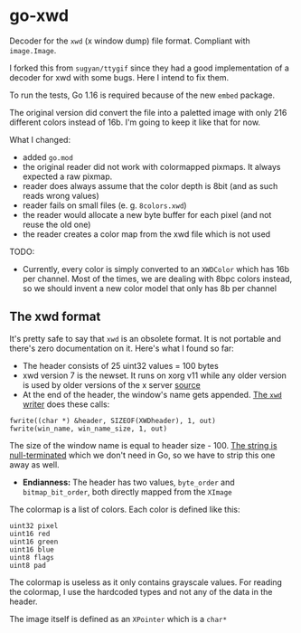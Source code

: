 go-xwd
======

Decoder for the `xwd` (x window dump) file format. Compliant with `image.Image`.

I forked this from `sugyan/ttygif` since they had a good implementation of a decoder for xwd with some bugs.
Here I intend to fix them.

To run the tests, Go 1.16 is required because of the new `embed` package.

The original version did convert the file into a paletted image with only 216 different colors instead of 16b. I'm going to keep it like that for now.

What I changed:
 - added `go.mod`
 - the original reader did not work with colormapped pixmaps. It always expected a raw pixmap.
 - reader does always assume that the color depth is 8bit (and as such reads wrong values)
 - reader fails on small files (e. g. `8colors.xwd`)
 - the reader would allocate a new byte buffer for each pixel (and not reuse the old one)
 - the reader creates a color map from the xwd file which is not used

TODO:
 - Currently, every color is simply converted to an `XWDColor` which has 16b per channel. Most of the times, we are dealing with 8bpc colors instead, so we should invent a new color model that only has 8b per channel

 The xwd format
 --------------

It's pretty safe to say that `xwd` is an obsolete format. It is not portable and there's zero documentation on it. Here's what I found so far:
 - The header consists of 25 uint32 values = 100 bytes
 - xwd version 7 is the newset. It runs on xorg v11 while any older version is used by older versions of the x server [source](https://gitlab.freedesktop.org/xorg/app/xwd/-/blob/master/xwd.c#L52-58)
 - At the end of the header, the window's name gets appended. [The `xwd` writer](https://gitlab.freedesktop.org/xorg/app/xwd/-/blob/master/xwd.c#L477-478) does these calls:
```
fwrite((char *) &header, SIZEOF(XWDheader), 1, out)
fwrite(win_name, win_name_size, 1, out)
```
The size of the window name is equal to header size - 100. [The string is null-terminated](https://gitlab.freedesktop.org/xorg/app/xwd/-/blob/master/xwd.c#L348-349) which we don't need in Go, so we have to strip this one away as well.
 - **Endianness:** The header has two values, `byte_order` and `bitmap_bit_order`, both directly mapped from the `XImage`

The colormap is a list of colors. Each color is defined like this:
```
uint32 pixel
uint16 red
uint16 green
uint16 blue
uint8 flags
uint8 pad
```
The colormap is useless as it only contains grayscale values.
For reading the colormap, I use the hardcoded types and not any of the data in the header.

The image itself is defined as an `XPointer` which is a `char*`
